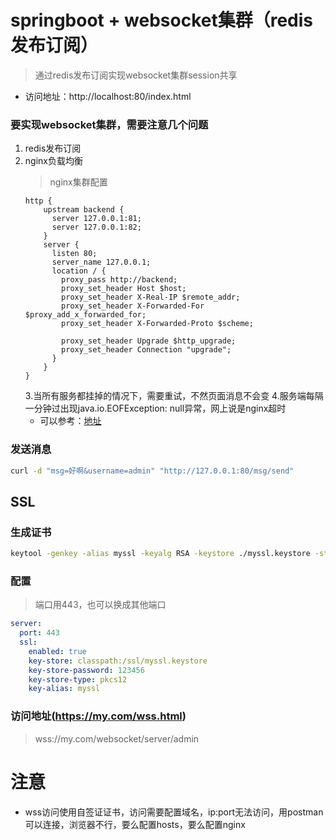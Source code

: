 # springboot + websocket集群（redis发布订阅）

> 通过redis发布订阅实现websocket集群session共享

* 访问地址：http://localhost:80/index.html

### 要实现websocket集群，需要注意几个问题
1. redis发布订阅
2. nginx负载均衡
    >    nginx集群配置
    ```shell
    http {
        upstream backend {
          server 127.0.0.1:81;
          server 127.0.0.1:82;
        }
        server {
          listen 80;
          server_name 127.0.0.1;
          location / {
            proxy_pass http://backend;
            proxy_set_header Host $host;
            proxy_set_header X-Real-IP $remote_addr;
            proxy_set_header X-Forwarded-For $proxy_add_x_forwarded_for;
            proxy_set_header X-Forwarded-Proto $scheme;
    
            proxy_set_header Upgrade $http_upgrade;
            proxy_set_header Connection "upgrade";
          }
        }
    }
    ```
    3.当所有服务都挂掉的情况下，需要重试，不然页面消息不会变
    4.服务端每隔一分钟过出现java.io.EOFException: null异常，网上说是nginx超时
    * 可以参考：[地址](https://zhangyuliang1994.github.io/nginx-websocket%E8%BF%9E%E6%8E%A5%E9%94%99%E8%AF%AF-java-io-EOFException-null/index.html)

### 发送消息

```bash
curl -d "msg=好啊&username=admin" "http://127.0.0.1:80/msg/send"
```

## SSL

### 生成证书

```bash
keytool -genkey -alias myssl -keyalg RSA -keystore ./myssl.keystore -storetype pkcs12
```

### 配置

> 端口用443，也可以换成其他端口

```yaml
server:
  port: 443
  ssl:
    enabled: true
    key-store: classpath:/ssl/myssl.keystore
    key-store-password: 123456
    key-store-type: pkcs12
    key-alias: myssl
```

### 访问地址(https://my.com/wss.html)

> wss://my.com/websocket/server/admin

# 注意

* wss访问使用自签证证书，访问需要配置域名，ip:port无法访问，用postman可以连接，浏览器不行，要么配置hosts，要么配置nginx
